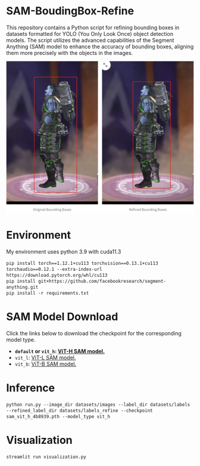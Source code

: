 # SAM-BoudingBox-Refine
This repository contains a Python script for refining bounding boxes in datasets formatted for YOLO (You Only Look Once) object detection models. The script utilizes the advanced capabilities of the Segment Anything (SAM) model to enhance the accuracy of bounding boxes, aligning them more precisely with the objects in the images.

![demo_img](datasets/demo_img.png)

# Environment
My environment uses python 3.9 with cuda11.3
```
pip install torch==1.12.1+cu113 torchvision==0.13.1+cu113 torchaudio==0.12.1 --extra-index-url https://download.pytorch.org/whl/cu113
pip install git+https://github.com/facebookresearch/segment-anything.git
pip install -r requirements.txt
```

# SAM Model Download
Click the links below to download the checkpoint for the corresponding model type.

- **`default` or `vit_h`: [ViT-H SAM model.](https://dl.fbaipublicfiles.com/segment_anything/sam_vit_h_4b8939.pth)**
- `vit_l`: [ViT-L SAM model.](https://dl.fbaipublicfiles.com/segment_anything/sam_vit_l_0b3195.pth)
- `vit_b`: [ViT-B SAM model.](https://dl.fbaipublicfiles.com/segment_anything/sam_vit_b_01ec64.pth)

# Inference
```
python run.py --image_dir datasets/images --label_dir datasets/labels --refined_label_dir datasets/labels_refine --checkpoint sam_vit_h_4b8939.pth --model_type vit_h
```

# Visualization
```
streamlit run visualization.py
```

